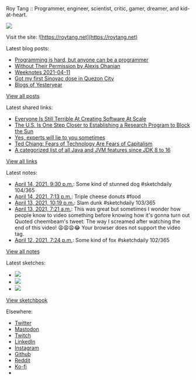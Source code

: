Roy Tang :: Programmer, engineer, scientist, critic, gamer, dreamer, and kid-at-heart.

![](https://roytang.net/static/img/profile.jpg)

Visit the site: ![https://roytang.net](https://roytang.net)

Latest blog posts:

- [Programming is hard, but anyone can be a programmer](https://roytang.net/2021/04/programming-is-hard/)
- [Without Their Permission by Alexis Ohanian](https://roytang.net/2021/04/without-their-permission/)
- [Weeknotes 2021-04-11](https://roytang.net/2021/04/weeknotes-2021-04-11/)
- [Got my first Sinovac dose in Quezon City](https://roytang.net/2021/04/first-sinovac-dose/)
- [Blogs of Yesteryear](https://roytang.net/2021/04/blogs-of-yesteryear/)

[View all posts](https://roytang.net/blog)

Latest shared links:

- [Everyone Is Still Terrible At Creating Software At Scale](https://roytang.net/2021/04/everyone-is-still-terrible-at-creating-software-at-scale/)
- [The U.S. Is One Step Closer to Establishing a Research Program to Block the Sun](https://roytang.net/2021/04/the-us-is-one-step-closer-to-establishing-a-research-program-to-block-the-sun/)
- [Yes, experts will lie to you sometimes](https://roytang.net/2021/04/yes-experts-will-lie-to-you-sometimes/)
- [Ted Chiang: Fears of Technology Are Fears of Capitalism](https://roytang.net/2021/04/ted-chiang-fears-of-technology-are-fears-of-capitalism/)
- [A categorized list of all Java and JVM features since JDK 8 to 16](https://roytang.net/2021/04/a-categorized-list-of-all-java-and-jvm-features-since-jdk-8-to-16/)

[View all links](https://roytang.net/links)

Latest notes:

- [April 14, 2021, 9:30 p.m.](https://roytang.net/2021/04/1382325293155635203/): Some kind of stunned dog #sketchdaily 104/365
- [April 14, 2021, 7:13 p.m.](https://roytang.net/2021/04/1382290950483976200/): Triple cheese donuts #food
- [April 13, 2021, 10:19 p.m.](https://roytang.net/2021/04/1381975366261039115/): Slam dunk #sketchdaily 103/365
- [April 13, 2021, 7:21 a.m.](https://roytang.net/2021/04/1381749447424495619/): This was great but sometimes I wonder how people know to video something before knowing how it&#x27;s gonna turn out Quoted cheembeam&#x27;s tweet: The way I screamed after watching the end of this video! 😩😩😩😂 Your browser does not support the video tag.
- [April 12, 2021, 7:24 p.m.](https://roytang.net/2021/04/1381568953005182978/): Some kind of fox #sketchdaily 102/365

[View all notes](https://roytang.net/notes)

Latest sketches:


- ![](https://roytang.net/media/cache/b7/70/b770261c8dc95548c257095007185c86.jpg)
- ![](https://roytang.net/media/cache/d1/0e/d10e841c76624c1087a4cd7d481bc58e.jpg)
- ![](https://roytang.net/media/cache/49/08/4908965f1b468d46afbf2d45f78f2f66.jpg)

[View sketchbook](https://roytang.net/albums/sketchbook)


Elsewhere:

- [Twitter](https://twitter.com/roytang)
- [Mastodon](https://mastodon.technology/@roytang)
- [Twitch](https://twitch.tv/twitchyroy)
- [LinkedIn](https://www.linkedin.com/in/roytang)
- [Instagram](https://instagram.com/roytang0400)
- [Github](https://github.com/roytang)
- [Reddit](https://reddit.com/u/hungryroy)
- [Ko-fi](https://ko-fi.com/roytang)
- [](mailto:hello@roytang.net)